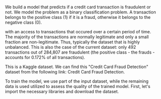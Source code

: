 We build a model that predicts if a credit card transaction is fraudulent or not. We model the problem as a binary classification problem. A transaction belongs to the positive class (1) if it is a fraud, otherwise it belongs to the negative class (0).

with an access to transactions that occured over a certain period of time. The majority of the transactions are normally legitimate and only a small fraction are non-legitimate. Thus, typically the dataset that is highly unbalanced. This is also the case of the current dataset: only 492 transactions out of 284,807 are fraudulent (the positive class - the frauds - accounts for 0.172% of all transactions).

This is a Kaggle dataset. We can find this "Credit Card Fraud Detection" dataset from the following link: Credit Card Fraud Detection.

To train the model, we use part of the input dataset, while the remaining data is used utilized to assess the quality of the trained model. First, let's import the necessary libraries and download the dataset. 
